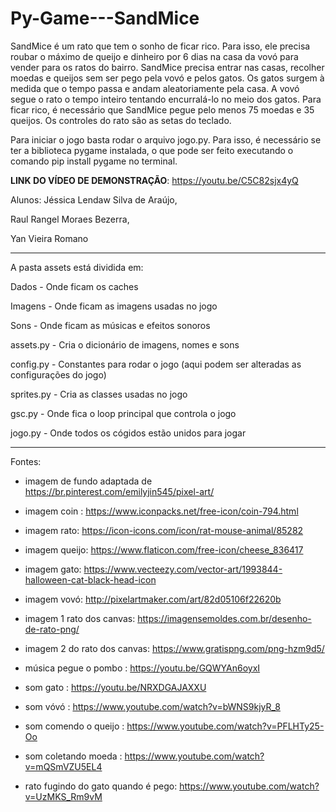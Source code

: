 # Py-Game---SandMice

SandMice é um rato que tem o sonho de ficar rico. Para isso, ele precisa roubar o máximo de queijo e dinheiro por 6 dias na casa da vovó para vender para os ratos do bairro. SandMice precisa entrar nas casas, recolher moedas e queijos sem ser pego pela vovó e pelos gatos. Os gatos surgem à medida que o tempo passa e andam aleatoriamente pela casa. A vovó segue o rato o tempo inteiro tentando encurralá-lo no meio dos gatos. Para ficar rico, é necessário que SandMice pegue pelo menos 75 moedas e 35 queijos. Os controles do rato são as setas do teclado.

Para iniciar o jogo basta rodar o arquivo jogo.py. Para isso, é necessário se ter a biblioteca pygame instalada, o que pode ser feito executando o comando pip install pygame no terminal.

**LINK DO VÍDEO DE DEMONSTRAÇÃO**: https://youtu.be/C5C82sjx4yQ

Alunos: Jéssica Lendaw Silva de Araújo,


Raul Rangel Moraes Bezerra,


Yan Vieira Romano

---

A pasta assets está dividida em:

Dados - Onde ficam os caches

Imagens - Onde ficam as imagens usadas no jogo

Sons - Onde ficam as músicas e efeitos sonoros


assets.py - Cria o dicionário de imagens, nomes e sons

config.py - Constantes para rodar o jogo (aqui podem ser alteradas as configurações do jogo)

sprites.py - Cria as classes usadas no jogo

gsc.py - Onde fica o loop principal que controla o jogo

jogo.py - Onde todos os cógidos estão unidos para jogar

---

Fontes:

* imagem de fundo adaptada de https://br.pinterest.com/emilyjin545/pixel-art/

* imagem coin : https://www.iconpacks.net/free-icon/coin-794.html

* imagem rato: https://icon-icons.com/icon/rat-mouse-animal/85282

* imagem queijo: https://www.flaticon.com/free-icon/cheese_836417

* imagem gato: https://www.vecteezy.com/vector-art/1993844-halloween-cat-black-head-icon

* imagem vovó: http://pixelartmaker.com/art/82d05106f22620b

* imagem 1 rato dos canvas: https://imagensemoldes.com.br/desenho-de-rato-png/

* imagem 2 do rato dos canvas: https://www.gratispng.com/png-hzm9d5/

* música pegue o pombo : https://youtu.be/GQWYAn6oyxI

* som gato : https://youtu.be/NRXDGAJAXXU

* som vóvó : https://www.youtube.com/watch?v=bWNS9kjyR_8

* som comendo o queijo : https://www.youtube.com/watch?v=PFLHTy25-Oo

* som coletando moeda : https://www.youtube.com/watch?v=mQSmVZU5EL4

* rato fugindo do gato quando é pego: https://www.youtube.com/watch?v=UzMKS_Rm9vM
